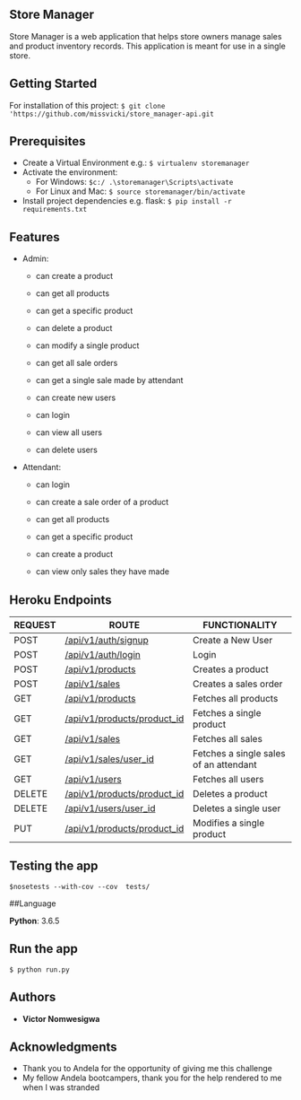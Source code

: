 ## Store Manager 

Store Manager is a web application that helps store owners manage sales and product inventory records. This application is meant for use in a single store.    

## Getting Started

For installation of this project:  `$ git clone 'https://github.com/missvicki/store_manager-api.git`

## Prerequisites

* Create a Virtual Environment e.g.: `$ virtualenv storemanager`
* Activate the environment: 
    * For Windows: `$c:/ .\storemanager\Scripts\activate`
    * For Linux and Mac: `$ source storemanager/bin/activate`
* Install project dependencies e.g. flask: `$ pip install -r requirements.txt`

## Features

* Admin: 
    * can create a product
    * can get all products
    * can get a specific product 
    * can delete a product
    * can modify a single product

    * can get all sale orders
    * can get a single sale made by attendant

    * can create new users
    * can login
    * can view all users
    * can delete users


* Attendant:
    * can login

    * can create a sale order of a product

    * can get all products 
    * can get a specific product
    * can create a product

    * can view only sales they have made


## Heroku Endpoints

| REQUEST | ROUTE | FUNCTIONALITY |
| ------- | ----- | ------------- |
| POST |[/api/v1/auth/signup](https://store-manager-api-.herokuapp.com/api/v1/auth/signup)|Create a New User|
| POST |[/api/v1/auth/login](https://store-manager-api-.herokuapp.com/api/v1/auth/login)|Login|
| POST | [/api/v1/products](https://store-manager-api-.herokuapp.com/api/v1/products) | Creates a product |
| POST | [/api/v1/sales](https://store-manager-api-.herokuapp.com/api/v1/sales) | Creates a sales order |
| GET | [/api/v1/products](https://store-manager-api-.herokuapp.com/api/v1/products) | Fetches all products|
| GET | [/api/v1/products/product_id](https://store-manager-api-.herokuapp.com/api/v1/products/1) | Fetches a single product |
| GET | [/api/v1/sales](https://store-manager-api-.herokuapp.com/api/v1/sales) | Fetches all sales |
| GET | [/api/v1/sales/user_id](https://store-manager-api-.herokuapp.com/api/v1/sales/2) | Fetches a single sales of an attendant |
| GET | [/api/v1/users](https://store-manager-api-.herokuapp.com/api/v1/users) | Fetches all users |
| DELETE | [/api/v1/products/product_id](https://store-manager-api-.herokuapp.com/api/v1/products/1) | Deletes a product |
| DELETE | [/api/v1/users/user_id](https://store-manager-api-.herokuapp.com/api/v1/users/1) | Deletes a single user |
| PUT | [/api/v1/products/product_id](https://store-manager-api-.herokuapp.com/api/v1/products/1) | Modifies a single product |

## Testing the app

`$nosetests --with-cov --cov  tests/`
  
##Language

**Python**: 3.6.5

## Run the app

`$ python run.py`

## Authors

* **Victor Nomwesigwa**

## Acknowledgments

* Thank you to Andela for the opportunity of giving me this challenge
* My fellow Andela bootcampers, thank you for the help rendered to me when I was stranded





